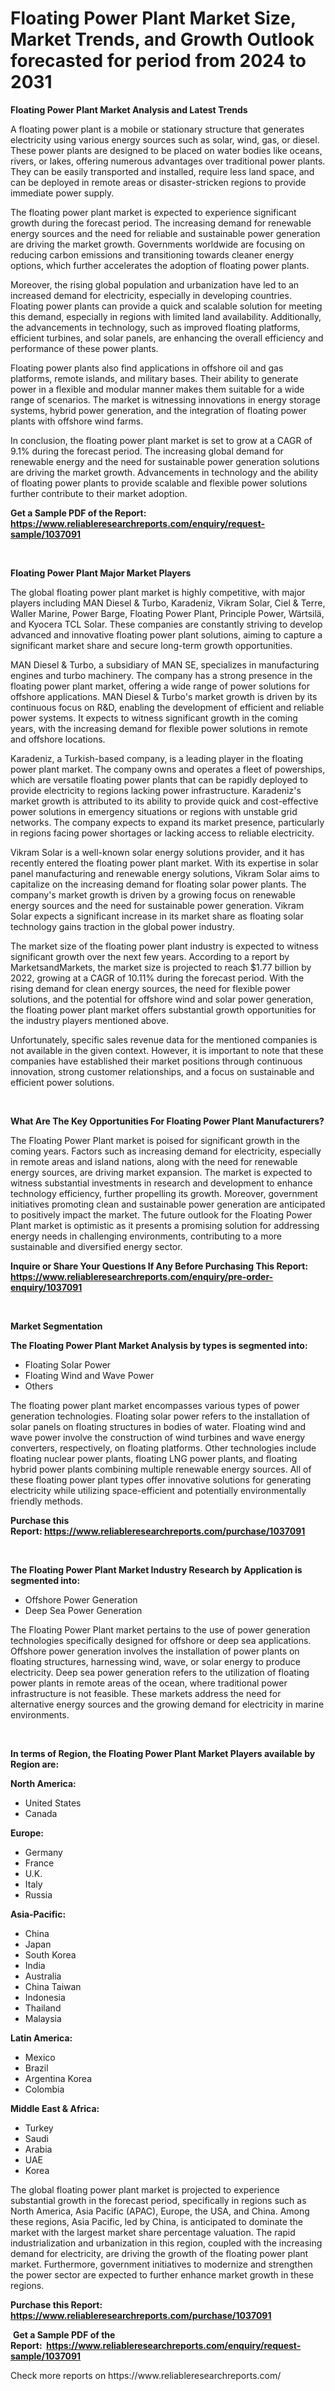 <p><h1>Floating Power Plant Market Size, Market Trends, and Growth Outlook forecasted for period from 2024 to 2031</h1></p><p><strong>Floating Power Plant Market Analysis and Latest Trends</strong></p>
<p><p>A floating power plant is a mobile or stationary structure that generates electricity using various energy sources such as solar, wind, gas, or diesel. These power plants are designed to be placed on water bodies like oceans, rivers, or lakes, offering numerous advantages over traditional power plants. They can be easily transported and installed, require less land space, and can be deployed in remote areas or disaster-stricken regions to provide immediate power supply.</p><p>The floating power plant market is expected to experience significant growth during the forecast period. The increasing demand for renewable energy sources and the need for reliable and sustainable power generation are driving the market growth. Governments worldwide are focusing on reducing carbon emissions and transitioning towards cleaner energy options, which further accelerates the adoption of floating power plants.</p><p>Moreover, the rising global population and urbanization have led to an increased demand for electricity, especially in developing countries. Floating power plants can provide a quick and scalable solution for meeting this demand, especially in regions with limited land availability. Additionally, the advancements in technology, such as improved floating platforms, efficient turbines, and solar panels, are enhancing the overall efficiency and performance of these power plants.</p><p>Floating power plants also find applications in offshore oil and gas platforms, remote islands, and military bases. Their ability to generate power in a flexible and modular manner makes them suitable for a wide range of scenarios. The market is witnessing innovations in energy storage systems, hybrid power generation, and the integration of floating power plants with offshore wind farms.</p><p>In conclusion, the floating power plant market is set to grow at a CAGR of 9.1% during the forecast period. The increasing global demand for renewable energy and the need for sustainable power generation solutions are driving the market growth. Advancements in technology and the ability of floating power plants to provide scalable and flexible power solutions further contribute to their market adoption.</p></p>
<p><strong>Get a Sample PDF of the Report:&nbsp; <a href="https://www.reliableresearchreports.com/enquiry/request-sample/1037091">https://www.reliableresearchreports.com/enquiry/request-sample/1037091</a></strong></p>
<p>&nbsp;</p>
<p><strong>Floating Power Plant Major Market Players</strong></p>
<p><p>The global floating power plant market is highly competitive, with major players including MAN Diesel & Turbo, Karadeniz, Vikram Solar, Ciel & Terre, Waller Marine, Power Barge, Floating Power Plant, Principle Power, Wärtsilä, and Kyocera TCL Solar. These companies are constantly striving to develop advanced and innovative floating power plant solutions, aiming to capture a significant market share and secure long-term growth opportunities.</p><p>MAN Diesel & Turbo, a subsidiary of MAN SE, specializes in manufacturing engines and turbo machinery. The company has a strong presence in the floating power plant market, offering a wide range of power solutions for offshore applications. MAN Diesel & Turbo's market growth is driven by its continuous focus on R&D, enabling the development of efficient and reliable power systems. It expects to witness significant growth in the coming years, with the increasing demand for flexible power solutions in remote and offshore locations.</p><p>Karadeniz, a Turkish-based company, is a leading player in the floating power plant market. The company owns and operates a fleet of powerships, which are versatile floating power plants that can be rapidly deployed to provide electricity to regions lacking power infrastructure. Karadeniz's market growth is attributed to its ability to provide quick and cost-effective power solutions in emergency situations or regions with unstable grid networks. The company expects to expand its market presence, particularly in regions facing power shortages or lacking access to reliable electricity.</p><p>Vikram Solar is a well-known solar energy solutions provider, and it has recently entered the floating power plant market. With its expertise in solar panel manufacturing and renewable energy solutions, Vikram Solar aims to capitalize on the increasing demand for floating solar power plants. The company's market growth is driven by a growing focus on renewable energy sources and the need for sustainable power generation. Vikram Solar expects a significant increase in its market share as floating solar technology gains traction in the global power industry.</p><p>The market size of the floating power plant industry is expected to witness significant growth over the next few years. According to a report by MarketsandMarkets, the market size is projected to reach $1.77 billion by 2022, growing at a CAGR of 10.11% during the forecast period. With the rising demand for clean energy sources, the need for flexible power solutions, and the potential for offshore wind and solar power generation, the floating power plant market offers substantial growth opportunities for the industry players mentioned above.</p><p>Unfortunately, specific sales revenue data for the mentioned companies is not available in the given context. However, it is important to note that these companies have established their market positions through continuous innovation, strong customer relationships, and a focus on sustainable and efficient power solutions.</p></p>
<p>&nbsp;</p>
<p><strong>What Are The Key Opportunities For Floating Power Plant Manufacturers?</strong></p>
<p><p>The Floating Power Plant market is poised for significant growth in the coming years. Factors such as increasing demand for electricity, especially in remote areas and island nations, along with the need for renewable energy sources, are driving market expansion. The market is expected to witness substantial investments in research and development to enhance technology efficiency, further propelling its growth. Moreover, government initiatives promoting clean and sustainable power generation are anticipated to positively impact the market. The future outlook for the Floating Power Plant market is optimistic as it presents a promising solution for addressing energy needs in challenging environments, contributing to a more sustainable and diversified energy sector.</p></p>
<p><strong>Inquire or Share Your Questions If Any Before Purchasing This Report: <a href="https://www.reliableresearchreports.com/enquiry/pre-order-enquiry/1037091">https://www.reliableresearchreports.com/enquiry/pre-order-enquiry/1037091</a></strong></p>
<p>&nbsp;</p>
<p><strong>Market Segmentation</strong></p>
<p><strong>The Floating Power Plant Market Analysis by types is segmented into:</strong></p>
<p><ul><li>Floating Solar Power</li><li>Floating Wind and Wave Power</li><li>Others</li></ul></p>
<p><p>The floating power plant market encompasses various types of power generation technologies. Floating solar power refers to the installation of solar panels on floating structures in bodies of water. Floating wind and wave power involve the construction of wind turbines and wave energy converters, respectively, on floating platforms. Other technologies include floating nuclear power plants, floating LNG power plants, and floating hybrid power plants combining multiple renewable energy sources. All of these floating power plant types offer innovative solutions for generating electricity while utilizing space-efficient and potentially environmentally friendly methods.</p></p>
<p><strong>Purchase this Report:&nbsp;<a href="https://www.reliableresearchreports.com/purchase/1037091">https://www.reliableresearchreports.com/purchase/1037091</a></strong></p>
<p>&nbsp;</p>
<p><strong>The Floating Power Plant Market Industry Research by Application is segmented into:</strong></p>
<p><ul><li>Offshore Power Generation</li><li>Deep Sea Power Generation</li></ul></p>
<p><p>The Floating Power Plant market pertains to the use of power generation technologies specifically designed for offshore or deep sea applications. Offshore power generation involves the installation of power plants on floating structures, harnessing wind, wave, or solar energy to produce electricity. Deep sea power generation refers to the utilization of floating power plants in remote areas of the ocean, where traditional power infrastructure is not feasible. These markets address the need for alternative energy sources and the growing demand for electricity in marine environments.</p></p>
<p>&nbsp;</p>
<p><strong>In terms of Region, the Floating Power Plant Market Players available by Region are:</strong></p>
<p>
    <p> <strong> North America: </strong>
        <ul>
            <li>United States</li>
            <li>Canada</li>
        </ul>
        </p> 
    <p> <strong> Europe: </strong>
        <ul>
            <li>Germany</li>
            <li>France</li>
            <li>U.K.</li>
            <li>Italy</li>
            <li>Russia</li>
        </ul>
        </p> 
    <p> <strong> Asia-Pacific: </strong>
        <ul>
            <li>China</li>
            <li>Japan</li>
            <li>South Korea</li>
            <li>India</li>
            <li>Australia</li>
            <li>China Taiwan</li>
            <li>Indonesia</li>
            <li>Thailand</li>
            <li>Malaysia</li>
        </ul>
        </p> 
    <p> <strong> Latin America: </strong>
        <ul>
            <li>Mexico</li>
            <li>Brazil</li>
            <li>Argentina Korea</li>
            <li>Colombia</li>
        </ul>
        </p> 
    <p> <strong> Middle East & Africa: </strong>
        <ul>
            <li>Turkey</li>
            <li>Saudi</li>
            <li>Arabia</li>
            <li>UAE</li>
            <li>Korea</li>
        </ul>
    </p>
    </p>
<p><p>The global floating power plant market is projected to experience substantial growth in the forecast period, specifically in regions such as North America, Asia Pacific (APAC), Europe, the USA, and China. Among these regions, Asia Pacific, led by China, is anticipated to dominate the market with the largest market share percentage valuation. The rapid industrialization and urbanization in this region, coupled with the increasing demand for electricity, are driving the growth of the floating power plant market. Furthermore, government initiatives to modernize and strengthen the power sector are expected to further enhance market growth in these regions.</p></p>
<p><strong>Purchase this Report: <a href="https://www.reliableresearchreports.com/purchase/1037091">https://www.reliableresearchreports.com/purchase/1037091</a></strong></p>
<p>&nbsp;<strong>Get a Sample PDF of the Report:&nbsp;&nbsp;<a href="https://www.reliableresearchreports.com/enquiry/request-sample/1037091">https://www.reliableresearchreports.com/enquiry/request-sample/1037091</a></strong></p>
<p><strong></strong></p>
<p>Check more reports on https://www.reliableresearchreports.com/</p>